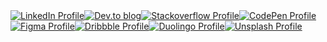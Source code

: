 <div target="_black" style="display: flex; flex-wrap: wrap">
  <a href="https://linkedin.com/in/amir2mi">
    <img alt="LinkedIn Profile" src="https://img.shields.io/badge/linkedin-%23212121.svg?style=for-the-badge&logo=linkedin&logoColor=white"/>
  </a>
  <a target="_black" href="https://dev.to/amir2mi">
    <img alt="Dev.to blog" src="https://img.shields.io/badge/dev.to-212121?style=for-the-badge&logo=dev.to&logoColor=white"/>
  </a>
  <a target="_black" href="https://stackoverflow.com/users/15172167/amir2mi">
    <img alt="Stackoverflow Profile" src="https://img.shields.io/badge/Stackoverflow-%23212121.svg?style=for-the-badge&logo=Stackoverflow&logoColor=white"/>
  </a>
  <a target="_black" href="https://codepen.io/amirmp3">
    <img alt="CodePen Profile" src="https://img.shields.io/badge/Codepen-212121?style=for-the-badge&logo=codepen&logoColor=white"/>
  </a>
  <a target="_black" href="https://www.figma.com/@amir2mi">
    <img alt="Figma Profile" src="https://img.shields.io/badge/figma-%23212121.svg?style=for-the-badge&logo=figma&logoColor=white"/>
  </a>
  <a target="_black" href="https://dribbble.com/amir2mi">
    <img alt="Dribbble Profile" src="https://img.shields.io/badge/Dribbble-212121?style=for-the-badge&logo=dribbble&logoColor=white"/>
  </a>
  <a target="_black" href="https://www.duolingo.com/profile/Amir2mi">
    <img alt="Duolingo Profile" src="https://img.shields.io/badge/Duolingo-%23212121.svg?style=for-the-badge&logo=Duolingo&logoColor=white"/>
  </a>
  <a target="_black" href="https://open.spotify.com/user/h8p0crlnsaf8m37nq671zvxxs">
    <img alt="Unsplash Profile" src="https://img.shields.io/badge/Spotify-%23212121.svg?style=for-the-badge&logo=Spotify&logoColor=white"/>
  </a>
</div>

